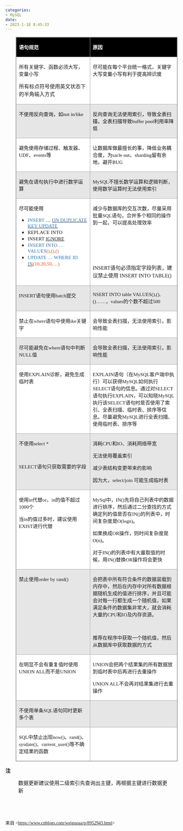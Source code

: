 ```yaml
---
categories:
- MySQL
date:
- 2023-1-18 8:45:33
---
```


<table summary="" cellspacing="0"
    style="border-collapse:collapse; border-color:#a3a3a3; border-style:solid; border-width:1px; margin-left:32px"
    class=" cke_show_border">
    <tbody>
        <tr>
            <td
                style="background-color:black; border-bottom:1px solid #a3a3a3; border-left:1px solid #a3a3a3; border-right:1px solid #a3a3a3; border-top:1px solid #a3a3a3; vertical-align:top; width:3.6875in">
                <p><span style="font-size:11.5pt"><span style="font-family:&quot;Microsoft YaHei UI&quot;"><span
                                style="color:white"><strong>语句规范</strong></span></span></span></p>
            </td>
            <td
                style="background-color:black; border-bottom:1px solid #a3a3a3; border-left:1px solid #a3a3a3; border-right:1px solid #a3a3a3; border-top:1px solid #a3a3a3; vertical-align:top; width:5.5944in">
                <p><span style="font-size:11.5pt"><span style="font-family:&quot;Microsoft YaHei UI&quot;"><span
                                style="color:white"><strong>原因</strong></span></span></span></p>
            </td>
        </tr>
        <tr>
            <td
                style="background-color:white; border-bottom:1px solid #a3a3a3; border-left:1px solid #a3a3a3; border-right:1px solid #a3a3a3; border-top:1px solid #a3a3a3; vertical-align:top; width:3.6875in">
                <p><span style="font-size:11.5pt"><span
                            style="font-family:&quot;Microsoft YaHei UI&quot;">所有关键字、函数必须大写，变量小写</span></span></p>
                <p><span style="font-size:12.0pt"><span
                            style="font-family:&quot;Microsoft YaHei UI&quot;">所有标点符号使用英文状态下的半角输入方式</span></span></p>
            </td>
            <td
                style="background-color:white; border-bottom:1px solid #a3a3a3; border-left:1px solid #a3a3a3; border-right:1px solid #a3a3a3; border-top:1px solid #a3a3a3; vertical-align:top; width:5.5944in">
                <p><span style="font-size:11.5pt"><span style="font-family:&quot;Microsoft YaHei UI&quot;"><span
                                style="color:#111111">尽可能在每个平台统一格式，关键字大写变量小写有利于提高辨识度</span></span></span></p>
            </td>
        </tr>
        <tr>
            <td
                style="background-color:#e7e6e6; border-bottom:1px solid #a3a3a3; border-left:1px solid #a3a3a3; border-right:1px solid #a3a3a3; border-top:1px solid #a3a3a3; vertical-align:top; width:3.6875in">
                <p><span style="font-size:11.5pt"><span style="color:#111111"><span
                                style="font-family:&quot;Microsoft YaHei UI&quot;">不使用反向查询，如</span><span
                                style="font-family:&quot;Comic Sans MS&quot;">not in/like</span></span></span></p>
            </td>
            <td
                style="background-color:#e7e6e6; border-bottom:1px solid #a3a3a3; border-left:1px solid #a3a3a3; border-right:1px solid #a3a3a3; border-top:1px solid #a3a3a3; vertical-align:top; width:5.6312in">
                <p><span style="font-size:11.5pt"><span style="color:#111111"><span
                                style="font-family:&quot;Microsoft YaHei UI&quot;">反向查询无法使用索引，导致全表扫描，全表扫描导致</span><span
                                style="font-family:&quot;Comic Sans MS&quot;">buffer pool</span><span
                                style="font-family:&quot;Microsoft YaHei UI&quot;">利用率降低</span></span></span></p>
            </td>
        </tr>
        <tr>
            <td
                style="background-color:white; border-bottom:1px solid #a3a3a3; border-left:1px solid #a3a3a3; border-right:1px solid #a3a3a3; border-top:1px solid #a3a3a3; vertical-align:top; width:3.6875in">
                <p><span style="font-size:11.5pt"><span style="color:#111111"><span
                                style="font-family:&quot;Microsoft YaHei UI&quot;">避免使用存储过程、触发器、</span><span
                                style="font-family:&quot;Comic Sans MS&quot;">UDF</span><span
                                style="font-family:&quot;Microsoft YaHei UI&quot;">、</span><span
                                style="font-family:&quot;Comic Sans MS&quot;">events</span><span
                                style="font-family:&quot;Microsoft YaHei UI&quot;">等</span></span></span></p>
            </td>
            <td
                style="background-color:white; border-bottom:1px solid #a3a3a3; border-left:1px solid #a3a3a3; border-right:1px solid #a3a3a3; border-top:1px solid #a3a3a3; vertical-align:top; width:5.6013in">
                <p><span style="font-size:11.5pt"><span style="color:#111111"><span
                                style="font-family:&quot;Microsoft YaHei UI&quot;">让数据库做最擅长的事，降低业务耦合度，为</span><span
                                style="font-family:&quot;Comic Sans MS&quot;">sacle out</span><span
                                style="font-family:&quot;Microsoft YaHei UI&quot;">、</span><span
                                style="font-family:&quot;Comic Sans MS&quot;">sharding</span><span
                                style="font-family:&quot;Microsoft YaHei UI&quot;">留有余地，避开</span><span
                                style="font-family:&quot;Comic Sans MS&quot;">BUG</span></span></span></p>
            </td>
        </tr>
        <tr>
            <td
                style="background-color:#e7e6e6; border-bottom:1px solid #a3a3a3; border-left:1px solid #a3a3a3; border-right:1px solid #a3a3a3; border-top:1px solid #a3a3a3; vertical-align:top; width:3.6875in">
                <p><span style="font-size:11.5pt"><span style="font-family:&quot;Microsoft YaHei UI&quot;"><span
                                style="color:#111111">避免在语句执行中进行数学运算</span></span></span></p>
            </td>
            <td
                style="background-color:#e7e6e6; border-bottom:1px solid #a3a3a3; border-left:1px solid #a3a3a3; border-right:1px solid #a3a3a3; border-top:1px solid #a3a3a3; vertical-align:top; width:5.5944in">
                <p><span style="font-size:11.5pt"><span style="font-family:&quot;Comic Sans MS&quot;">MySQL</span><span
                            style="font-family:&quot;Microsoft YaHei UI&quot;">不擅长数学运算和逻辑判断，使用数学运算时无法使用索引</span></span>
                </p>
            </td>
        </tr>
        <tr>
            <td
                style="background-color:white; border-bottom:1px solid #a3a3a3; border-left:1px solid #a3a3a3; border-right:1px solid #a3a3a3; border-top:1px solid #a3a3a3; vertical-align:top; width:3.6972in">
                <p><span style="font-size:11.5pt"><span style="font-family:&quot;Microsoft YaHei UI&quot;"><span
                                style="color:#111111">尽可能使用</span></span></span></p>
                <ul style="list-style-type:square">
                    <li><span style="font-size:11.5pt"><span style="font-family:&quot;Comic Sans MS&quot;"><span
                                    style="color:#2e75b5">INSERT </span></span></span><span
                            style="font-size:11.5pt"><span style="font-family:&quot;Microsoft YaHei UI&quot;"><span
                                    style="color:black">… </span></span></span><span style="font-size:11.5pt"><u><span
                                    style="font-family:&quot;Comic Sans MS&quot;"><span style="color:#2e75b5">ON
                                        DUPLICATE KEY UPDATE</span></span></u></span></li>
                    <li><span style="font-size:11.5pt"><span style="font-family:&quot;Comic Sans MS&quot;">REPLACE
                                INTO</span></span></li>
                    <li><span style="font-size:11.5pt"><span style="font-family:&quot;Comic Sans MS&quot;">INSERT
                            </span></span><span style="font-size:11.5pt"><u><span
                                    style="font-family:&quot;Comic Sans MS&quot;">IGNORE </span></u></span></li>
                    <li><span style="font-size:11.5pt"><span style="font-family:&quot;Comic Sans MS&quot;"><span
                                    style="color:#2e75b5">INSERT INTO</span></span></span><span
                            style="font-size:11.5pt"><span style="font-family:&quot;Comic Sans MS&quot;"><span
                                    style="color:#2e75b5"> … VA</span></span></span><span style="font-size:11.5pt"><span
                                style="font-family:&quot;Comic Sans MS&quot;"><span
                                    style="color:#2e75b5">LUES</span></span></span><span style="font-size:11.5pt"><span
                                style="font-family:&quot;Comic Sans MS&quot;"><span
                                    style="color:#e84c22">(),(),()</span></span></span></li>
                    <li><span style="font-size:11.5pt"><span style="font-family:&quot;Comic Sans MS&quot;"><span
                                    style="color:#2e75b5">UPDATE </span></span></span><span
                            style="font-size:11.5pt"><span style="font-family:&quot;Microsoft YaHei UI&quot;"><span
                                    style="color:#2e75b5">…</span></span></span><span style="font-size:11.5pt"><span
                                style="font-family:&quot;Comic Sans MS&quot;"><span style="color:#2e75b5"> WHERE ID
                                </span></span></span><span style="font-size:11.5pt"><u><span
                                    style="font-family:&quot;Comic Sans MS&quot;"><span
                                        style="color:#2e75b5">IN</span></span></u></span><span
                            style="font-size:11.5pt"><span style="font-family:&quot;Comic Sans MS&quot;"><span
                                    style="color:#e84c22">(10,20,50,</span></span></span><span
                            style="font-size:11.5pt"><span style="font-family:&quot;Microsoft YaHei UI&quot;"><span
                                    style="color:#e84c22">…</span></span></span><span style="font-size:11.5pt"><span
                                style="font-family:&quot;Comic Sans MS&quot;"><span
                                    style="color:#e84c22">)</span></span></span></li>
                </ul>
            </td>
            <td
                style="background-color:white; border-bottom:1px solid #a3a3a3; border-left:1px solid #a3a3a3; border-right:1px solid #a3a3a3; border-top:1px solid #a3a3a3; vertical-align:top; width:5.5902in">
                <p><span style="font-size:11.5pt"><span style="font-family:&quot;Microsoft YaHei UI&quot;"><span
                                style="color:#111111">减少与数据库的交互次数，</span></span><span
                            style="font-family:&quot;Microsoft YaHei UI&quot;">尽量采用批量</span><span
                            style="font-family:&quot;Comic Sans MS&quot;">SQL</span><span
                            style="font-family:&quot;Microsoft YaHei UI&quot;">语句，合并多个相同的操作到一起，可以提高处理效率</span></span>
                </p>
                <p><span style="font-size:12.0pt"><span
                            style="font-family:&quot;Comic Sans MS&quot;">&nbsp;</span></span></p>
                <p><span style="font-size:12.0pt"><span
                            style="font-family:&quot;Comic Sans MS&quot;">&nbsp;</span></span></p>
                <p><span style="font-size:12.0pt"><span
                            style="font-family:&quot;Comic Sans MS&quot;">&nbsp;</span></span></p>
                <p><span style="font-size:12.0pt"><span style="font-family:&quot;Comic Sans MS&quot;">INSERT</span><span
                            style="font-family:&quot;Microsoft YaHei UI&quot;">语句必须指定字段列表，建议禁止使用</span><span
                            style="font-family:&quot;Comic Sans MS&quot;"> INSERT INTO TABLE()</span></span></p>
            </td>
        </tr>
        <tr>
            <td
                style="background-color:#e7e6e6; border-bottom:1px solid #a3a3a3; border-left:1px solid #a3a3a3; border-right:1px solid #a3a3a3; border-top:1px solid #a3a3a3; vertical-align:top; width:3.6875in">
                <p><span style="font-size:11.5pt"><span style="font-family:&quot;Comic Sans MS&quot;">INSERT</span><span
                            style="font-family:&quot;Microsoft YaHei UI&quot;">语句使用</span><span
                            style="font-family:&quot;Comic Sans MS&quot;">batch</span><span
                            style="font-family:&quot;Microsoft YaHei UI&quot;">提交</span></span></p>
            </td>
            <td
                style="background-color:#e7e6e6; border-bottom:1px solid #a3a3a3; border-left:1px solid #a3a3a3; border-right:1px solid #a3a3a3; border-top:1px solid #a3a3a3; vertical-align:top; width:5.5944in">
                <p><span style="font-size:11.5pt"><span style="font-family:&quot;Comic Sans MS&quot;">NSERT INTO table
                            VALUES(),(),()……</span><span
                            style="font-family:&quot;Microsoft YaHei UI&quot;">，</span><span
                            style="font-family:&quot;Comic Sans MS&quot;">values</span><span
                            style="font-family:&quot;Microsoft YaHei UI&quot;">的个数不超过</span><span
                            style="font-family:&quot;Comic Sans MS&quot;">500</span></span></p>
            </td>
        </tr>
        <tr>
            <td
                style="background-color:white; border-bottom:1px solid #a3a3a3; border-left:1px solid #a3a3a3; border-right:1px solid #a3a3a3; border-top:1px solid #a3a3a3; vertical-align:top; width:3.6875in">
                <p><span style="font-size:11.5pt"><span
                            style="font-family:&quot;Microsoft YaHei UI&quot;">禁止在</span><span
                            style="font-family:&quot;Comic Sans MS&quot;">where</span><span
                            style="font-family:&quot;Microsoft YaHei UI&quot;">语句中使用</span><span
                            style="font-family:&quot;Comic Sans MS&quot;">ike</span><span
                            style="font-family:&quot;Microsoft YaHei UI&quot;">关键字</span></span></p>
            </td>
            <td
                style="background-color:white; border-bottom:1px solid #a3a3a3; border-left:1px solid #a3a3a3; border-right:1px solid #a3a3a3; border-top:1px solid #a3a3a3; vertical-align:top; width:5.5944in">
                <p><span style="font-size:11.5pt"><span
                            style="font-family:&quot;Microsoft YaHei UI&quot;">会导致全表扫描，无法使用索引，影响性能</span></span></p>
            </td>
        </tr>
        <tr>
            <td
                style="background-color:#e7e6e6; border-bottom:1px solid #a3a3a3; border-left:1px solid #a3a3a3; border-right:1px solid #a3a3a3; border-top:1px solid #a3a3a3; vertical-align:top; width:3.6875in">
                <p><span style="font-size:11.5pt"><span
                            style="font-family:&quot;Microsoft YaHei UI&quot;">尽可能避免在</span><span
                            style="font-family:&quot;Comic Sans MS&quot;">where</span><span
                            style="font-family:&quot;Microsoft YaHei UI&quot;">语句中判断</span><span
                            style="font-family:&quot;Comic Sans MS&quot;">NULL</span><span
                            style="font-family:&quot;Microsoft YaHei UI&quot;">值</span></span></p>
            </td>
            <td
                style="background-color:#e7e6e6; border-bottom:1px solid #a3a3a3; border-left:1px solid #a3a3a3; border-right:1px solid #a3a3a3; border-top:1px solid #a3a3a3; vertical-align:top; width:5.5944in">
                <p><span style="font-size:11.5pt"><span
                            style="font-family:&quot;Microsoft YaHei UI&quot;">会导致全表扫描，无法使用索引，影响性能</span></span></p>
            </td>
        </tr>
        <tr>
            <td
                style="background-color:white; border-bottom:1px solid #a3a3a3; border-left:1px solid #a3a3a3; border-right:1px solid #a3a3a3; border-top:1px solid #a3a3a3; vertical-align:top; width:3.6875in">
                <p><span style="font-size:11.5pt"><span
                            style="font-family:&quot;Microsoft YaHei UI&quot;">使用</span><span
                            style="font-family:&quot;Comic Sans MS&quot;">EXPLAIN</span><span
                            style="font-family:&quot;Microsoft YaHei UI&quot;">诊断，避免生成临时表</span></span></p>
            </td>
            <td
                style="background-color:white; border-bottom:1px solid #a3a3a3; border-left:1px solid #a3a3a3; border-right:1px solid #a3a3a3; border-top:1px solid #a3a3a3; vertical-align:top; width:5.6312in">
                <p><span style="font-size:11.5pt"><span style="font-family:&quot;Comic Sans MS&quot;">E</span><span
                            style="font-family:&quot;Comic Sans MS&quot;">XPLAIN</span><span
                            style="font-family:&quot;Microsoft YaHei UI&quot;">语句（在</span><span
                            style="font-family:&quot;Comic Sans MS&quot;">MySQL</span><span
                            style="font-family:&quot;Microsoft YaHei UI&quot;">客户端中执行）可以获得</span><span
                            style="font-family:&quot;Comic Sans MS&quot;">MySQL</span><span
                            style="font-family:&quot;Microsoft YaHei UI&quot;">如何执行</span><span
                            style="font-family:&quot;Comic Sans MS&quot;">SELECT</span><span
                            style="font-family:&quot;Microsoft YaHei UI&quot;">语句的信息。通过对</span><span
                            style="font-family:&quot;Comic Sans MS&quot;">SELECT</span><span
                            style="font-family:&quot;Microsoft YaHei UI&quot;">语句执行</span><span
                            style="font-family:&quot;Comic Sans MS&quot;">EXPLAIN</span><span
                            style="font-family:&quot;Microsoft YaHei UI&quot;">，可以知晓</span><span
                            style="font-family:&quot;Comic Sans MS&quot;">MySQL</span><span
                            style="font-family:&quot;Microsoft YaHei UI&quot;">执行该</span><span
                            style="font-family:&quot;Comic Sans MS&quot;">SELECT</span><span
                            style="font-family:&quot;Microsoft YaHei UI&quot;">语句时是否使用了索引、全表扫描、临时表、排序等信息。尽量避免</span><span
                            style="font-family:&quot;Comic Sans MS&quot;">MySQL</span><span
                            style="font-family:&quot;Microsoft YaHei UI&quot;">进行全表扫描、使用临时表、排序等</span></span></p>
            </td>
        </tr>
        <tr>
            <td
                style="background-color:#e7e6e6; border-bottom:1px solid #a3a3a3; border-left:1px solid #a3a3a3; border-right:1px solid #a3a3a3; border-top:1px solid #a3a3a3; vertical-align:top; width:3.6875in">
                <p><span style="font-size:11.5pt"><span
                            style="font-family:&quot;Microsoft YaHei UI&quot;">不使用</span><span
                            style="font-family:&quot;Comic Sans MS&quot;">select *</span></span></p>
                <p><span style="font-size:11.5pt"><span
                            style="font-family:&quot;Comic Sans MS&quot;">&nbsp;</span></span></p>
                <p><span style="font-size:11.5pt"><span style="font-family:&quot;Comic Sans MS&quot;">SELECT</span><span
                            style="font-family:&quot;Microsoft YaHei UI&quot;">语句只获取需要的字段</span></span></p>
            </td>
            <td
                style="background-color:#e7e6e6; border-bottom:1px solid #a3a3a3; border-left:1px solid #a3a3a3; border-right:1px solid #a3a3a3; border-top:1px solid #a3a3a3; vertical-align:top; width:5.5944in">
                <p><span style="font-size:11.5pt"><span
                            style="font-family:&quot;Microsoft YaHei UI&quot;">消耗</span><span
                            style="font-family:&quot;Comic Sans MS&quot;">CPU</span><span
                            style="font-family:&quot;Microsoft YaHei UI&quot;">和</span><span
                            style="font-family:&quot;Comic Sans MS&quot;">IO</span><span
                            style="font-family:&quot;Microsoft YaHei UI&quot;">、消耗网络带宽</span></span></p>
                <p><span style="font-size:11.5pt"><span
                            style="font-family:&quot;Microsoft YaHei UI&quot;">无法使用覆盖索引</span></span></p>
                <p><span style="font-size:11.5pt"><span
                            style="font-family:&quot;Microsoft YaHei UI&quot;">减少表结构变更带来的影响</span></span></p>
                <p><span style="font-size:11.5pt"><span
                            style="font-family:&quot;Microsoft YaHei UI&quot;">因为大，</span><span
                            style="font-family:&quot;Comic Sans MS&quot;">select/join </span><span
                            style="font-family:&quot;Microsoft YaHei UI&quot;">可能生成临时表</span></span></p>
            </td>
        </tr>
        <tr>
            <td
                style="background-color:white; border-bottom:1px solid #a3a3a3; border-left:1px solid #a3a3a3; border-right:1px solid #a3a3a3; border-top:1px solid #a3a3a3; vertical-align:top; width:3.6875in">
                <p><span style="font-size:11.5pt"><span
                            style="font-family:&quot;Microsoft YaHei UI&quot;">使用</span><span
                            style="font-family:&quot;Comic Sans MS&quot;">in</span><span
                            style="font-family:&quot;Microsoft YaHei UI&quot;">代替</span><span
                            style="font-family:&quot;Comic Sans MS&quot;">or</span><span
                            style="font-family:&quot;Microsoft YaHei UI&quot;">，</span><span
                            style="font-family:&quot;Comic Sans MS&quot;">in</span><span
                            style="font-family:&quot;Microsoft YaHei UI&quot;">的值不超过</span><span
                            style="font-family:&quot;Comic Sans MS&quot;">100</span><span
                            style="font-family:&quot;Comic Sans MS&quot;">0</span><span
                            style="font-family:&quot;Microsoft YaHei UI&quot;">个</span></span></p>
                <p><span style="font-size:11.5pt"><span style="font-family:&quot;Microsoft YaHei UI&quot;">当</span><span
                            style="font-family:&quot;Comic Sans MS&quot;">in</span><span
                            style="font-family:&quot;Microsoft YaHei UI&quot;">的值过多时，建议使用</span><span
                            style="font-family:&quot;Comic Sans MS&quot;">E</span><span
                            style="font-family:&quot;Comic Sans MS&quot;">XIST</span><span
                            style="font-family:&quot;Microsoft YaHei UI&quot;">进行代替</span></span></p>
            </td>
            <td
                style="background-color:white; border-bottom:1px solid #a3a3a3; border-left:1px solid #a3a3a3; border-right:1px solid #a3a3a3; border-top:1px solid #a3a3a3; vertical-align:top; width:5.5944in">
                <p><span style="font-size:11.5pt"><span style="font-family:&quot;Comic Sans MS&quot;">MySql</span><span
                            style="font-family:&quot;Microsoft YaHei UI&quot;">中，</span><span
                            style="font-family:&quot;Comic Sans MS&quot;">IN()</span><span
                            style="font-family:&quot;Microsoft YaHei UI&quot;">先将自己列表中的数据进行排序，然后通过二分查找的方式确定列的值是否在</span><span
                            style="font-family:&quot;Comic Sans MS&quot;">IN()</span><span
                            style="font-family:&quot;Microsoft YaHei UI&quot;">的列表中，时间复杂度是</span><span
                            style="font-family:&quot;Comic Sans MS&quot;">O(logn)</span><span
                            style="font-family:&quot;Microsoft YaHei UI&quot;">。</span></span></p>
                <p><span style="font-size:11.5pt"><span
                            style="font-family:&quot;Microsoft YaHei UI&quot;">如果换成</span><span
                            style="font-family:&quot;Comic Sans MS&quot;">OR</span><span
                            style="font-family:&quot;Microsoft YaHei UI&quot;">操作，则时间复杂度是</span><span
                            style="font-family:&quot;Comic Sans MS&quot;">O(n)</span><span
                            style="font-family:&quot;Microsoft YaHei UI&quot;">。</span></span></p>
                <p><span style="font-size:11.5pt"><span
                            style="font-family:&quot;Microsoft YaHei UI&quot;">对于</span><span
                            style="font-family:&quot;Comic Sans MS&quot;">IN()</span><span
                            style="font-family:&quot;Microsoft YaHei UI&quot;">的列表中有大量取值的时候，用</span><span
                            style="font-family:&quot;Comic Sans MS&quot;">IN()</span><span
                            style="font-family:&quot;Microsoft YaHei UI&quot;">替换</span><span
                            style="font-family:&quot;Comic Sans MS&quot;">OR</span><span
                            style="font-family:&quot;Microsoft YaHei UI&quot;">操作将会更快</span></span></p>
            </td>
        </tr>
        <tr>
            <td
                style="background-color:#e7e6e6; border-bottom:1px solid #a3a3a3; border-left:1px solid #a3a3a3; border-right:1px solid #a3a3a3; border-top:1px solid #a3a3a3; vertical-align:top; width:3.6875in">
                <p><span style="font-size:11.5pt"><span
                            style="font-family:&quot;Microsoft YaHei UI&quot;">禁止使用</span><span
                            style="font-family:&quot;Comic Sans MS&quot;">order by rand()</span></span></p>
            </td>
            <td
                style="background-color:#e7e6e6; border-bottom:1px solid #a3a3a3; border-left:1px solid #a3a3a3; border-right:1px solid #a3a3a3; border-top:1px solid #a3a3a3; vertical-align:top; width:5.5944in">
                <p><span style="font-size:11.5pt"><span
                            style="font-family:&quot;Microsoft YaHei UI&quot;">会把表中所有符合条件的数据装载到内存中，然后在内存中对所有数据根据随机生成的值进行排序，并且可能会对每一行都生成一个随机值，如果满足条件的数据集非常大，就会消耗大量的</span><span
                            style="font-family:&quot;Comic Sans MS&quot;">CPU</span><span
                            style="font-family:&quot;Microsoft YaHei UI&quot;">和</span><span
                            style="font-family:&quot;Comic Sans MS&quot;">IO</span><span
                            style="font-family:&quot;Microsoft YaHei UI&quot;">及内存资源。</span></span></p>
                <p><span style="font-size:11.5pt"><span
                            style="font-family:&quot;Comic Sans MS&quot;">&nbsp;</span></span></p>
                <p><span style="font-size:11.5pt"><span
                            style="font-family:&quot;Microsoft YaHei UI&quot;">推荐在程序中获取一个随机值，然后从数据库中获取数据的方式</span></span>
                </p>
            </td>
        </tr>
        <tr>
            <td
                style="background-color:white; border-bottom:1px solid #a3a3a3; border-left:1px solid #a3a3a3; border-right:1px solid #a3a3a3; border-top:1px solid #a3a3a3; vertical-align:top; width:3.6875in">
                <p><span style="font-size:11.5pt"><span
                            style="font-family:&quot;Microsoft YaHei UI&quot;">在明显不会有重复值时使用</span><span
                            style="font-family:&quot;Comic Sans MS&quot;">UNION ALL</span><span
                            style="font-family:&quot;Microsoft YaHei UI&quot;">而不是</span><span
                            style="font-family:&quot;Comic Sans MS&quot;">UNION</span></span></p>
            </td>
            <td
                style="background-color:white; border-bottom:1px solid #a3a3a3; border-left:1px solid #a3a3a3; border-right:1px solid #a3a3a3; border-top:1px solid #a3a3a3; vertical-align:top; width:5.5944in">
                <p><span style="font-size:11.5pt"><span style="font-family:&quot;Comic Sans MS&quot;">UNION</span><span
                            style="font-family:&quot;Microsoft YaHei UI&quot;">会把两个结果集的所有数据放到临时表中后再进行去重操作</span></span>
                </p>
                <p><span style="font-size:11.5pt"><span style="font-family:&quot;Comic Sans MS&quot;">UNION
                            ALL</span><span
                            style="font-family:&quot;Microsoft YaHei UI&quot;">不会再对结果集进行去重操作</span></span></p>
            </td>
        </tr>
        <tr>
            <td
                style="background-color:#e7e6e6; border-bottom:1px solid #a3a3a3; border-left:1px solid #a3a3a3; border-right:1px solid #a3a3a3; border-top:1px solid #a3a3a3; vertical-align:top; width:3.6875in">
                <p><span style="font-size:11.5pt"><span
                            style="font-family:&quot;Microsoft YaHei UI&quot;">不使用单条</span><span
                            style="font-family:&quot;Comic Sans MS&quot;">SQL</span><span
                            style="font-family:&quot;Microsoft YaHei UI&quot;">语句同时更新多个表</span></span></p>
            </td>
            <td
                style="background-color:#e7e6e6; border-bottom:1px solid #a3a3a3; border-left:1px solid #a3a3a3; border-right:1px solid #a3a3a3; border-top:1px solid #a3a3a3; vertical-align:top; width:5.5944in">
                <p><span style="font-size:12.0pt"><span
                            style="font-family:&quot;Microsoft YaHei UI&quot;">&nbsp;</span></span></p>
            </td>
        </tr>
        <tr>
            <td
                style="background-color:white; border-bottom:1px solid #a3a3a3; border-left:1px solid #a3a3a3; border-right:1px solid #a3a3a3; border-top:1px solid #a3a3a3; vertical-align:top; width:3.6875in">
                <p><span style="font-size:11.5pt"><span style="font-family:&quot;Comic Sans MS&quot;">SQL</span><span
                            style="font-family:&quot;Microsoft YaHei UI&quot;">中禁止出现</span><span
                            style="font-family:&quot;Comic Sans MS&quot;">now()</span><span
                            style="font-family:&quot;Microsoft YaHei UI&quot;">、</span><span
                            style="font-family:&quot;Comic Sans MS&quot;">rand()</span><span
                            style="font-family:&quot;Microsoft YaHei UI&quot;">、</span><span
                            style="font-family:&quot;Comic Sans MS&quot;">sysdate()</span><span
                            style="font-family:&quot;Microsoft YaHei UI&quot;">、</span><span
                            style="font-family:&quot;Comic Sans MS&quot;">current_user()</span><span
                            style="font-family:&quot;Microsoft YaHei UI&quot;">等不确定结果的函数</span></span></p>
            </td>
            <td
                style="background-color:white; border-bottom:1px solid #a3a3a3; border-left:1px solid #a3a3a3; border-right:1px solid #a3a3a3; border-top:1px solid #a3a3a3; vertical-align:top; width:5.5944in">
                <p><span style="font-size:11.5pt"><span
                            style="font-family:&quot;Comic Sans MS&quot;">&nbsp;</span></span></p>
            </td>
        </tr>
    </tbody>
</table>
<p><span style="font-size:12.0pt"><span
            style="font-family:&quot;Microsoft YaHei UI&quot;"><strong>注</strong></span></span></p>
<p style="margin-left: 40px;"><span style="font-size:12.0pt"><span
            style="font-family:&quot;Microsoft YaHei UI&quot;">数据更新建议使用二级索引先查询出主键，再根据主键进行数据更新</span></span></p>
<p><span style="font-size:12.0pt"><span style="font-family:&quot;Microsoft YaHei UI&quot;">&nbsp;</span></span></p>
<p><span style="font-size:12.0pt"><span style="font-family:&quot;Comic Sans MS&quot;">&nbsp;</span></span></p>
<p><span style="font-family:&quot;Microsoft YaHei UI&quot;">来自</span><span
        style="font-family:&quot;Comic Sans MS&quot;"> &lt;</span><a
        data-cke-saved-href="https://www.cnblogs.com/weiguoaa/p/8952943.html"
        href="https://www.cnblogs.com/weiguoaa/p/8952943.html"><span
            style="font-family:&quot;Comic Sans MS&quot;">https://www.cnblogs.com/weiguoaa/p/8952943.html</span></a><span
        style="font-family:&quot;Comic Sans MS&quot;">&gt; </span></p>